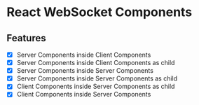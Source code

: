 # React WebSocket Components

## Features
- [x] Server Components inside Client Components
- [x] Server Components inside Client Components as child
- [x] Server Components inside Server Components
- [x] Server Components inside Server Components as child
- [x] Client Components inside Server Components as child
- [x] Client Components inside Server Components
